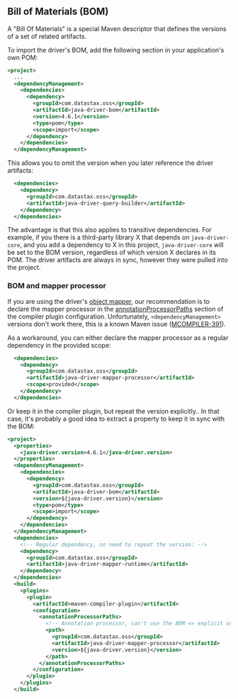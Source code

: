## Bill of Materials (BOM)

A "Bill Of Materials" is a special Maven descriptor that defines the versions of a set of related
artifacts.

To import the driver's BOM, add the following section in your application's own POM:

```xml
<project>
  ...
  <dependencyManagement>
    <dependencies>
      <dependency>
        <groupId>com.datastax.oss</groupId>
        <artifactId>java-driver-bom</artifactId>
        <version>4.6.1</version>
        <type>pom</type>
        <scope>import</scope>
      </dependency>
    </dependencies>
  </dependencyManagement>
```

This allows you to omit the version when you later reference the driver artifacts:

```xml
  <dependencies>
    <dependency>
      <groupId>com.datastax.oss</groupId>
      <artifactId>java-driver-query-builder</artifactId>
    </dependency>
  </dependencies>
```

The advantage is that this also applies to transitive dependencies. For example, if you there is a
third-party library X that depends on `java-driver-core`, and you add a dependency to X in this
project, `java-driver-core` will be set to the BOM version, regardless of which version X declares
in its POM. The driver artifacts are always in sync, however they were pulled into the project.

### BOM and mapper processor

If you are using the driver's [object mapper](../../mapper), our recommendation is to declare the
mapper processor in the [annotationProcessorPaths](../../mapper/config/#maven) section of the
compiler plugin configuration. Unfortunately, `<dependencyManagement>` versions don't work there,
this is a known Maven issue ([MCOMPILER-391]).

As a workaround, you can either declare the mapper processor as a regular dependency in the provided
scope:

```xml
  <dependencies>
    <dependency>
      <groupId>com.datastax.oss</groupId>
      <artifactId>java-driver-mapper-processor</artifactId>
      <scope>provided</scope>
    </dependency>
  </dependencies>
```

Or keep it in the compiler plugin, but repeat the version explicitly.. In that case, it's probably a
good idea to extract a property to keep it in sync with the BOM:

```xml
<project>
  <properties>
    <java-driver.version>4.6.1</java-driver.version>
  </properties>
  <dependencyManagement>
    <dependencies>
      <dependency>
        <groupId>com.datastax.oss</groupId>
        <artifactId>java-driver-bom</artifactId>
        <version>${java-driver.version}</version>
        <type>pom</type>
        <scope>import</scope>
      </dependency>
    </dependencies>
  </dependencyManagement>
  <dependencies>
    <!-- Regular dependency, no need to repeat the version: -->
    <dependency>
      <groupId>com.datastax.oss</groupId>
      <artifactId>java-driver-mapper-runtime</artifactId>
    </dependency>
  </dependencies>
  <build>
    <plugins>
      <plugin>
        <artifactId>maven-compiler-plugin</artifactId>
        <configuration>
          <annotationProcessorPaths>
            <!-- Annotation processor, can't use the BOM => explicit version -->
            <path>
              <groupId>com.datastax.oss</groupId>
              <artifactId>java-driver-mapper-processor</artifactId>
              <version>${java-driver.version}</version>
            </path>
          </annotationProcessorPaths>
        </configuration>
      </plugin>
    </plugins>
  </build>
```

[MCOMPILER-391]: https://issues.apache.org/jira/browse/MCOMPILER-391